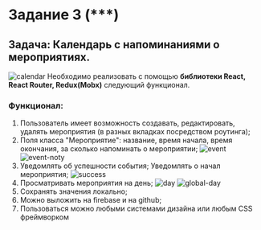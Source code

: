 # Задание 3 (***)

## Задача: Календарь с напоминаниями о мероприятиях.
![calendar](https://github.com/MeowRei/test-work-react/blob/master/test%203/pic/34E95629-487A-4F0F-A6F6-43FAAE7F1741.png)
Необходимо реализовать с помощью **библиотеки React, React Router, Redux(Mobx)** следующий функционал.
### Функционал: 
1. Пользователь имеет возможность создавать, редактировать, удалять мероприятия (в разных вкладках посредством роутинга);
2. Поля класса "Мероприятие": название, время начала, время окончания, за сколько напоминать о мероприятии;
![event](https://github.com/MeowRei/test-work-react/blob/master/test%203/pic/8DC8ACE1-F479-4DF1-BE09-1A4848B01908.png)
![event-noty](https://github.com/MeowRei/test-work-react/blob/master/test%203/pic/79FDBA3D-C51B-42A3-9D5A-9F2D114ACE39.png)
3. Уведомлять об успешности события; Уведомлять о начал мероприятия;
![success](https://github.com/MeowRei/test-work-react/blob/master/test%203/pic/A5C4EEE2-2714-49E8-AB9E-A6060DEEC49F.png)
4. Просматривать мероприятия на день;
![day](https://github.com/MeowRei/test-work-react/blob/master/test%203/pic/BC04AA0E-C198-454A-9DA1-9EFEC03822BF.png)
![global-day](https://github.com/MeowRei/test-work-react/blob/master/test%203/pic/80208702-DD80-45BB-B998-BDA5071590C2.png)
5. Сохранять значения локально;
6. Можно выложить на firebase и на github;
7. Пользоваться можно любыми системами дизайна или любым CSS фреймворком
